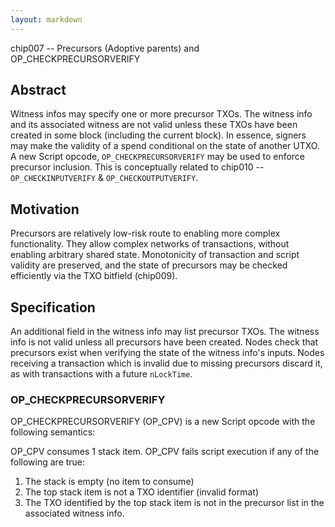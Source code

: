 ```yaml
---
layout: markdown
---
```


chip007 -- Precursors (Adoptive parents) and OP_CHECKPRECURSORVERIFY

## Abstract

Witness infos may specify one or more precursor TXOs. The witness info and its associated witness are not valid unless these TXOs have been created in some block (including the current block). In essence, signers may make the validity of a spend conditional on the state of another UTXO. A new Script opcode, `OP_CHECKPRECURSORVERIFY` may be used to enforce precursor inclusion. This is conceptually related to chip010 -- `OP_CHECKINPUTVERIFY` & `OP_CHECKOUTPUTVERIFY`.

## Motivation

Precursors are relatively low-risk route to enabling more complex functionality. They allow complex networks of transactions, without enabling arbitrary shared state. Monotonicity of transaction and script validity are preserved, and the state of precursors may be checked efficiently via the TXO bitfield (chip009).

## Specification

An additional field in the witness info may list precursor TXOs. The witness info is not valid unless all precursors have been created. Nodes check that precursors exist when verifying the state of the witness info's inputs. Nodes receiving a transaction which is invalid due to missing precursors discard it, as with transactions with a future `nLockTime`.

### OP_CHECKPRECURSORVERIFY

OP_CHECKPRECURSORVERIFY (OP_CPV) is a new Script opcode with the following semantics:

OP_CPV consumes 1 stack item.
OP_CPV fails script execution if any of the following are true:
1. The stack is empty (no item to consume)
2. The top stack item is not a TXO identifier (invalid format)
3. The TXO identified by the top stack item is not in the precursor list in the associated witness info.
